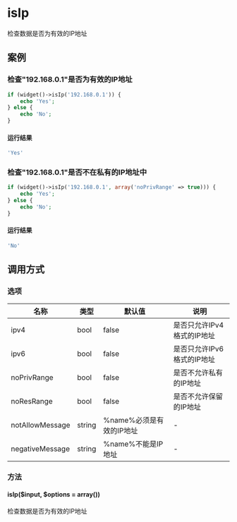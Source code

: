 isIp
====

检查数据是否为有效的IP地址

案例
----

### 检查"192.168.0.1"是否为有效的IP地址
```php
if (widget()->isIp('192.168.0.1')) {
    echo 'Yes';
} else {
    echo 'No';
}
```

#### 运行结果
```php
'Yes'
```

### 检查"192.168.0.1"是否不在私有的IP地址中
```php
if (widget()->isIp('192.168.0.1', array('noPrivRange' => true))) {
    echo 'Yes';
} else {
    echo 'No';
}
```

#### 运行结果
```php
'No'
```

调用方式
--------

### 选项

| 名称              | 类型    | 默认值                           | 说明                       |
|-------------------|---------|----------------------------------|----------------------------|
| ipv4              | bool    | false                            | 是否只允许IPv4格式的IP地址 |
| ipv6              | bool    | false                            | 是否只允许IPv6格式的IP地址 |
| noPrivRange       | bool    | false                            | 是否不允许私有的IP地址     |
| noResRange        | bool    | false                            | 是否不允许保留的IP地址     |
| notAllowMessage   | string  | %name%必须是有效的IP地址         | -                          |
| negativeMessage   | string  | %name%不能是IP地址               | -                          |

### 方法

#### isIp($input, $options = array())
检查数据是否为有效的IP地址
